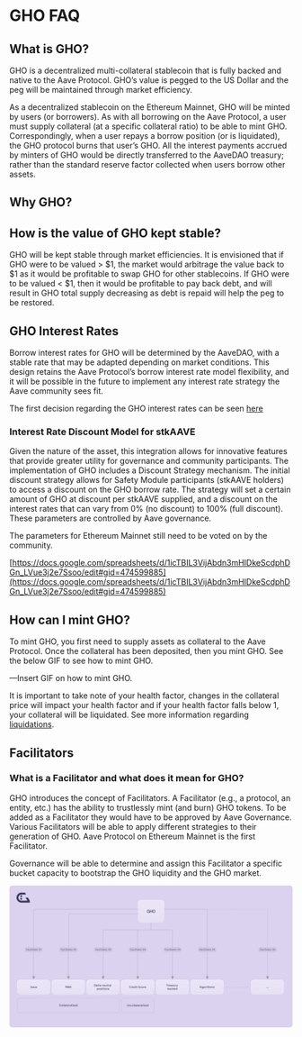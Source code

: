 # GHO FAQ

## What is GHO?

GHO is a decentralized multi-collateral stablecoin that is fully backed and native to the Aave Protocol. GHO’s value is pegged to the US Dollar and the peg will be maintained through market efficiency.

As a decentralized stablecoin on the Ethereum Mainnet, GHO will be minted by users (or borrowers). As with all borrowing on the Aave Protocol, a user must supply collateral (at a specific collateral ratio) to be able to mint GHO. Correspondingly, when a user repays a borrow position (or is liquidated), the GHO protocol burns that user’s GHO. All the interest payments accrued by minters of GHO would be directly transferred to the AaveDAO treasury; rather than the standard reserve factor collected when users borrow other assets.

## Why GHO?

## How is the value of GHO kept stable?

GHO will be kept stable through market efficiencies. It is envisioned that if GHO were to be valued > $1, the market would arbitrage the value back to $1 as it would be profitable to swap GHO for other stablecoins. If GHO were to be valued < $1, then it would be profitable to pay back debt, and will result in GHO total supply decreasing as debt is repaid will help the peg to be restored.

## GHO Interest Rates

Borrow interest rates for GHO will be determined by the AaveDAO, with a stable rate that may be adapted depending on market conditions. This design retains the Aave Protocol’s borrow interest rate model flexibility, and it will be possible in the future to implement any interest rate strategy the Aave community sees fit.

The first decision regarding the GHO interest rates can be seen [here](./concepts/fundamental-concepts/gho-discount-strategy)

### Interest Rate Discount Model for stkAAVE

Given the nature of the asset, this integration allows for innovative features that provide greater utility for governance and community participants. The implementation of GHO includes a Discount Strategy mechanism. The initial discount strategy allows for Safety Module participants (stkAAVE holders) to access a discount on the GHO borrow rate. The strategy will set a certain amount of GHO at discount per stkAAVE supplied, and a discount on the interest rates that can vary from 0% (no discount) to 100% (full discount). These parameters are controlled by Aave governance.

The parameters for Ethereum Mainnet still need to be voted on by the community.

[https://docs.google.com/spreadsheets/d/1icTBIL3VijAbdn3mHIDkeScdphDGn_LVue3j2e7Ssoo/edit#gid=474599885](https://docs.google.com/spreadsheets/d/1icTBIL3VijAbdn3mHIDkeScdphDGn_LVue3j2e7Ssoo/edit#gid=474599885)

## How can I mint GHO?

To mint GHO, you first need to supply assets as collateral to the Aave Protocol. Once the collateral has been deposited, then you mint GHO. See the below GIF to see how to mint GHO.

—Insert GIF on how to mint GHO.

It is important to take note of your health factor, changes in the collateral price will impact your health factor and if your health factor falls below 1, your collateral will be liquidated. See more information regarding [liquidations](https://docs.aave.com/developers/guides/liquidations).

## Facilitators

### What is a Facilitator and what does it mean for GHO?

GHO introduces the concept of Facilitators. A Facilitator (e.g., a protocol, an entity, etc.) has the ability to trustlessly mint (and burn) GHO tokens. To be added as a Facilitator they would have to be approved by Aave Governance. Various Facilitators will be able to apply different strategies to their generation of GHO. Aave Protocol on Ethereum Mainnet is the first Facilitator.

Governance will be able to determine and assign this Facilitator a specific bucket capacity to bootstrap the GHO liquidity and the GHO market.

![Untitled](../assets/facilitator.png)
